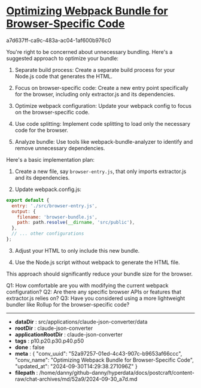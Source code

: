 # [Optimizing Webpack Bundle for Browser-Specific Code](https://claude.ai/chat/52a97257-01ed-4c43-907c-b9653af66ccc)

a7d637ff-ca9c-483a-ac04-1af600b976c0

 You're right to be concerned about unnecessary bundling. Here's a suggested approach to optimize your bundle:

1. Separate build process:
   Create a separate build process for your Node.js code that generates the HTML.

2. Focus on browser-specific code:
   Create a new entry point specifically for the browser, including only extractor.js and its dependencies.

3. Optimize webpack configuration:
   Update your webpack config to focus on the browser-specific code.

4. Use code splitting:
   Implement code splitting to load only the necessary code for the browser.

5. Analyze bundle:
   Use tools like webpack-bundle-analyzer to identify and remove unnecessary dependencies.

Here's a basic implementation plan:

1. Create a new file, say `browser-entry.js`, that only imports extractor.js and its dependencies.

2. Update webpack.config.js:

```javascript
export default {
  entry: './src/browser-entry.js',
  output: {
    filename: 'browser-bundle.js',
    path: path.resolve(__dirname, 'src/public'),
  },
  // ... other configurations
};
```

3. Adjust your HTML to only include this new bundle.

4. Use the Node.js script without webpack to generate the HTML file.

This approach should significantly reduce your bundle size for the browser.

Q1: How comfortable are you with modifying the current webpack configuration?
Q2: Are there any specific browser APIs or features that extractor.js relies on?
Q3: Have you considered using a more lightweight bundler like Rollup for the browser-specific code?

---

* **dataDir** : src/applications/claude-json-converter/data
* **rootDir** : claude-json-converter
* **applicationRootDir** : claude-json-converter
* **tags** : p10.p20.p30.p40.p50
* **done** : false
* **meta** : {
  "conv_uuid": "52a97257-01ed-4c43-907c-b9653af66ccc",
  "conv_name": "Optimizing Webpack Bundle for Browser-Specific Code",
  "updated_at": "2024-09-30T14:29:38.271096Z"
}
* **filepath** : /home/danny/github-danny/hyperdata/docs/postcraft/content-raw/chat-archives/md/52a9/2024-09-30_a7d.md